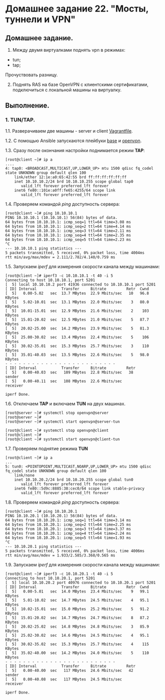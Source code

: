 # Домашнее задание 22. "Мосты, туннели и VPN"

## Домашнее задание.

1. Между двумя виртуалками поднять vpn в режимах:
- tun;
- tap;

Прочуствовать разницу.

2. Поднять RAS на базе OpenVPN с клиентскими сертификатами, подключиться с локальной машины на виртуалку.

## Выполнение.

### 1. TUN/TAP. 
   1.1. Разверачиваем две машины - server  и client [Vagrantfile](Vagrantfile).
   
   1.2. С помощью Ansible запускаются плейбуки [base](ansible/playbook-base.yml) и [openvpn](ansible/playbook-openvpn.yml).

   1.3. Сразу после окончания настройки поднимается режим **TAP**:

```
[root@client ~]# ip a
....
4: tap0: <BROADCAST,MULTICAST,UP,LOWER_UP> mtu 1500 qdisc fq_codel state UNKNOWN group default qlen 100
    link/ether 12:1e:a0:65:42:55 brd ff:ff:ff:ff:ff:ff
    inet 10.10.10.2/24 brd 10.10.10.255 scope global tap0
       valid_lft forever preferred_lft forever
    inet6 fe80::101e:a0ff:fe65:4255/64 scope link 
       valid_lft forever preferred_lft forever
```
   1.4. Проверяем командой *ping* доступность сервера:
```
[root@client ~]# ping 10.10.10.1
PING 10.10.10.1 (10.10.10.1) 56(84) bytes of data.
64 bytes from 10.10.10.1: icmp_seq=1 ttl=64 time=3.08 ms
64 bytes from 10.10.10.1: icmp_seq=2 ttl=64 time=4.14 ms
64 bytes from 10.10.10.1: icmp_seq=3 ttl=64 time=2.11 ms
64 bytes from 10.10.10.1: icmp_seq=4 ttl=64 time=2.35 ms
64 bytes from 10.10.10.1: icmp_seq=5 ttl=64 time=2.23 ms
^C
--- 10.10.10.1 ping statistics ---
5 packets transmitted, 5 received, 0% packet loss, time 4004ms
rtt min/avg/max/mdev = 2.111/2.782/4.140/0.759 ms
```

   1.5. Запускаем *iperf* для измерения скорости канала между машинами:
```
[root@client ~]# iperf3 -c 10.10.10.1 -t 40 -i 5
Connecting to host 10.10.10.1, port 5201
[  5] local 10.10.10.2 port 41936 connected to 10.10.10.1 port 5201
[ ID] Interval           Transfer     Bitrate         Retr  Cwnd
[  5]   0.00-5.02   sec  13.7 MBytes  22.9 Mbits/sec   10   96.8 KBytes       
[  5]   5.02-10.01  sec  13.1 MBytes  22.0 Mbits/sec    3   80.0 KBytes       
[  5]  10.01-15.01  sec  12.9 MBytes  21.6 Mbits/sec    2    103 KBytes       
[  5]  15.01-20.02  sec  12.5 MBytes  21.0 Mbits/sec    5   87.7 KBytes       
[  5]  20.02-25.00  sec  14.2 MBytes  23.9 Mbits/sec    5   81.3 KBytes       
[  5]  25.00-30.02  sec  13.4 MBytes  22.4 Mbits/sec    5    106 KBytes       
[  5]  30.02-35.01  sec  15.3 MBytes  25.7 Mbits/sec    3    110 KBytes       
[  5]  35.01-40.03  sec  13.5 MBytes  22.6 Mbits/sec    5   98.0 KBytes       
- - - - - - - - - - - - - - - - - - - - - - - - -
[ ID] Interval           Transfer     Bitrate         Retr
[  5]   0.00-40.03  sec   109 MBytes  22.8 Mbits/sec   38             sender
[  5]   0.00-40.11  sec   108 MBytes  22.6 Mbits/sec                  receiver

iperf Done.
```
   
   1.6. Отключаем **TAP** и включаем **TUN** на двух машинах.

```
[root@server ~]# systemctl stop openvpn@server
[root@server ~]# 
[root@server ~]# systemctl start openvpn@server-tun
```

```
[root@client ~]# systemctl stop openvpn@client
[root@client ~]# 
[root@client ~]# systemctl start openvpn@client-tun
```

   1.7.  Проверяем поднятие режима **TUN**

```
[root@client ~]# ip a
...
5: tun0: <POINTOPOINT,MULTICAST,NOARP,UP,LOWER_UP> mtu 1500 qdisc fq_codel state UNKNOWN group default qlen 100
    link/none 
    inet 10.10.20.2/24 brd 10.10.20.255 scope global tun0
       valid_lft forever preferred_lft forever
    inet6 fe80::5d9c:8885:38:cec0/64 scope link stable-privacy 
       valid_lft forever preferred_lft forever
```

   1.8. Проверяем командой *ping* доступность сервера:
```
[root@client ~]# ping 10.10.20.1
PING 10.10.20.1 (10.10.20.1) 56(84) bytes of data.
64 bytes from 10.10.20.1: icmp_seq=1 ttl=64 time=3.14 ms
64 bytes from 10.10.20.1: icmp_seq=2 ttl=64 time=2.25 ms
64 bytes from 10.10.20.1: icmp_seq=3 ttl=64 time=3.37 ms
64 bytes from 10.10.20.1: icmp_seq=4 ttl=64 time=2.24 ms
64 bytes from 10.10.20.1: icmp_seq=5 ttl=64 time=1.93 ms
^C
--- 10.10.20.1 ping statistics ---
5 packets transmitted, 5 received, 0% packet loss, time 4006ms
rtt min/avg/max/mdev = 1.933/2.585/3.368/0.565 ms
```

 1.9. Запускаем *iperf* для измерения скорости канала между машинами:

```
[root@client ~]# iperf3 -c 10.10.20.1 -t 40 -i 5
Connecting to host 10.10.20.1, port 5201
[  5] local 10.10.20.2 port 40976 connected to 10.10.20.1 port 5201
[ ID] Interval           Transfer     Bitrate         Retr  Cwnd
[  5]   0.00-5.01   sec  14.0 MBytes  23.4 Mbits/sec    9   99.1 KBytes       
[  5]   5.01-10.02  sec  14.7 MBytes  24.5 Mbits/sec    4   95.1 KBytes       
[  5]  10.02-15.01  sec  15.0 MBytes  25.2 Mbits/sec    5   91.2 KBytes       
[  5]  15.01-20.02  sec  14.7 MBytes  24.7 Mbits/sec    8   87.2 KBytes       
[  5]  20.02-25.02  sec  14.8 MBytes  24.8 Mbits/sec    3   85.9 KBytes       
[  5]  25.02-30.02  sec  14.6 MBytes  24.5 Mbits/sec    4   95.1 KBytes       
[  5]  30.02-35.02  sec  15.3 MBytes  25.7 Mbits/sec    4    115 KBytes       
[  5]  35.02-40.00  sec  14.2 MBytes  24.0 Mbits/sec    5    110 KBytes       
- - - - - - - - - - - - - - - - - - - - - - - - -
[ ID] Interval           Transfer     Bitrate         Retr
[  5]   0.00-40.00  sec   117 MBytes  24.6 Mbits/sec   42             sender
[  5]   0.00-40.08  sec   117 MBytes  24.5 Mbits/sec                  receiver

iperf Done.
```

